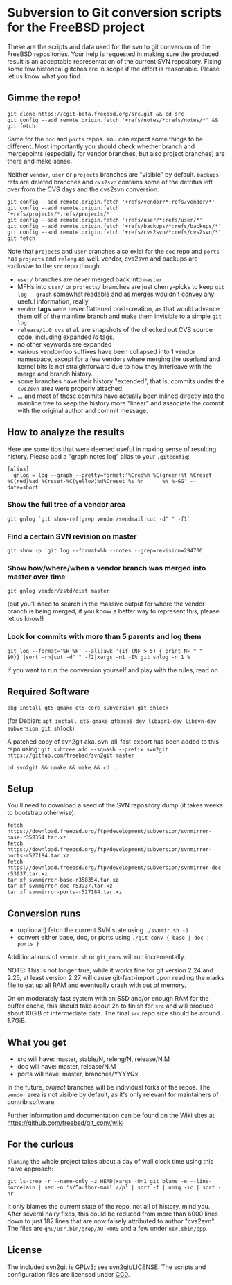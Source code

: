 # Subversion to Git conversion scripts for the FreeBSD project

These are the scripts and data used for the svn to git conversion of the
FreeBSD repositories. Your help is requested in making sure the produced
result is an acceptable representation of the current SVN repository. Fixing
some few historical glitches are in scope if the effort is reasonable. Please
let us know what you find.

## Gimme the repo!

```
git clone https://cgit-beta.freebsd.org/src.git && cd src
git config --add remote.origin.fetch '+refs/notes/*:refs/notes/*' && git fetch
```

Same for the `doc` and `ports` repos. You can expect some things to be
different. Most importantly you should check whether branch and mergepoints
(especially for vendor branches, but also project branches) are there and make
sense.

Neither `vendor`, `user` or `projects` branches are "visible" by default.
`backups` refs are deleted branches and `cvs2svn` contains some of the detritus
left over from the CVS days and the cvs2svn conversion.

```
git config --add remote.origin.fetch '+refs/vendor/*:refs/vendor/*'
git config --add remote.origin.fetch '+refs/projects/*:refs/projects/*'
git config --add remote.origin.fetch '+refs/user/*:refs/user/*'
git config --add remote.origin.fetch '+refs/backups/*:refs/backups/*'
git config --add remote.origin.fetch '+refs/cvs2svn/*:refs/cvs2svn/*'
git fetch
```

Note that `projects` and `user` branches also exist for the `doc` repo and
`ports` has `projects` and `releng` as well. vendor, cvs2svn and backups
are exclusive to the `src` repo though.

- `user/` branches are never merged back into `master`
- MFHs into `user/` or `projects/` branches are just cherry-picks to keep `git
  log --graph` somewhat readable and as merges wouldn't convey any useful
  information, really.
- `vendor` **tags** were never flattened post-creation, as that would advance
  them off of the mainline branch and make them invisible to a simple `git log`
- `release/1.0_cvs` et al. are snapshots of the checked out CVS source
  code, including expanded $Id$ tags.
- no other keywords are expanded
- various vendor-foo suffixes have been collapsed into 1 vendor namespace,
  except for a few vendors where merging the userland and kernel bits is not
  straightforward due to how they interleave with the merge and branch history.
- some branches have their history "extended", that is, commits under the
  `cvs2svn` area were properly attached.
- ... and most of these commits have actually been inlined directly into the
  mainline tree to keep the history more "linear" and associate the commit with
  the original author and commit message.

## How to analyze the results

Here are some tips that were deemed useful in making sense of resulting
history. Please add a "graph notes log" alias to your `.gitconfig`:
```
[alias]
  gnlog = log --graph --pretty=format:'%Cred%h %C(green)%t %Creset %C(red)%ad %Creset-%C(yellow)%d%Creset %s %n      %N %-GG' --date=short
```

### Show the full tree of a vendor area

```
git gnlog `git show-ref|grep vendor/sendmail|cut -d" " -f1`
```

### Find a certain SVN revision on master

```
git show -p `git log --format=%h --notes --grep=revision=294706`
```

### Show how/where/when a vendor branch was merged into master over time

```
git gnlog vendor/zstd/dist master
```
(but you'll need to search in the massive output for where the vendor branch is
being merged, if you know a better way to represent this, please let us know!)

### Look for commits with more than 5 parents and log them

```
git log --format='%H %P' --all|awk '{if (NF > 5) { print NF " " $0}}'|sort -rn|cut -d" " -f2|xargs -n1 -I% git snlog -n 1 %
```


If you want to run the conversion yourself and play with the rules, read on.

## Required Software

`pkg install qt5-qmake qt5-core subversion git shlock`

(for Debian: `apt install qt5-qmake qtbase5-dev libapr1-dev libsvn-dev subversion git shlock`)

A patched copy of svn2git aka. svn-all-fast-export has been added to this repo using:
`git subtree add --squash --prefix svn2git https://github.com/freebsd/svn2git master`

```shell
cd svn2git && qmake && make && cd ..
```

## Setup

You'll need to download a seed of the SVN repository dump (it takes weeks to bootstrap otherwise).

```shell
fetch https://download.freebsd.org/ftp/development/subversion/svnmirror-base-r358354.tar.xz
fetch https://download.freebsd.org/ftp/development/subversion/svnmirror-ports-r527184.tar.xz
fetch https://download.freebsd.org/ftp/development/subversion/svnmirror-doc-r53937.tar.xz
tar xf svnmirror-base-r358354.tar.xz
tar xf svnmirror-doc-r53937.tar.xz
tar xf svnmirror-ports-r527184.tar.xz
```

## Conversion runs

- (optional:) fetch the current SVN state using `./svnmir.sh -1`
- convert either base, doc, or ports using `./git_conv { base | doc | ports }`

Additional runs of `svnmir.sh` or `git_conv` will run incrementally.

NOTE: This is not longer true, while it works fine for git version 2.24 and
2.25, at least version 2.27 will cause git-fast-import upon reading the marks
file to eat up all RAM and eventually crash with out of memory.

On on moderately fast system with an SSD and/or enough RAM for the buffer cache,
this should take about 2h to finish for `src` and will produce about 10GiB of
intermediate data. The final `src` repo size should be around 1.7GiB.

## What you get

- src will have: master, stable/N, releng/N, release/N.M
- doc will have: master, release/N.M
- ports will have: master, branches/YYYYQx

In the future, _project_ branches will be individual forks of the repos. The
`vendor` area is not visible by default, as it's only relevant for maintainers
of contrib software.

Further information and documentation can be found on the Wiki sites at
https://github.com/freebsd/git_conv/wiki

## For the curious

`blaming` the whole project takes about a day of wall clock time using this naive approach:
```
git ls-tree -r --name-only -z HEAD|xargs -0n1 git blame -e --line-porcelain | sed -n 's/^author-mail //p' | sort -f | uniq -ic | sort -nr
```
It only blames the current state of the repo, not all of history, mind you.
After several hairy fixes, this could be reduced from more than 6000 lines down
to just 182 lines that are now falsely attributed to author "cvs2svn". The
files are `gnu/usr.bin/grep/AUTHORS` and a few under `usr.sbin/ppp`.

## License
The included svn2git is GPLv3; see svn2git/LICENSE. The scripts and configuration files are licensed under
[CC0](https://creativecommons.org/publicdomain/zero/1.0/legalcode).
